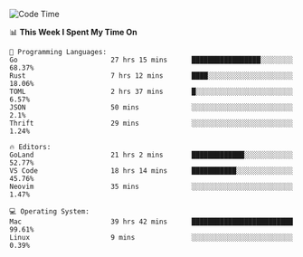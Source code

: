 <!--START_SECTION:waka-->
![Code Time](http://img.shields.io/badge/Code%20Time-48%20hrs%202%20mins-blue)

📊 **This Week I Spent My Time On** 

```text
💬 Programming Languages: 
Go                       27 hrs 15 mins      █████████████████░░░░░░░░   68.37% 
Rust                     7 hrs 12 mins       ████░░░░░░░░░░░░░░░░░░░░░   18.06% 
TOML                     2 hrs 37 mins       █░░░░░░░░░░░░░░░░░░░░░░░░   6.57% 
JSON                     50 mins             ░░░░░░░░░░░░░░░░░░░░░░░░░   2.1% 
Thrift                   29 mins             ░░░░░░░░░░░░░░░░░░░░░░░░░   1.24%

🔥 Editors: 
GoLand                   21 hrs 2 mins       █████████████░░░░░░░░░░░░   52.77% 
VS Code                  18 hrs 14 mins      ███████████░░░░░░░░░░░░░░   45.76% 
Neovim                   35 mins             ░░░░░░░░░░░░░░░░░░░░░░░░░   1.47%

💻 Operating System: 
Mac                      39 hrs 42 mins      █████████████████████████   99.61% 
Linux                    9 mins              ░░░░░░░░░░░░░░░░░░░░░░░░░   0.39%

```


<!--END_SECTION:waka-->